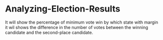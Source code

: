 # Analyzing-Election-Results
It will show the percentage of minimum vote win by which state with margin it wil shows the difference in the number of votes between the winning candidate and the second-place candidate.
